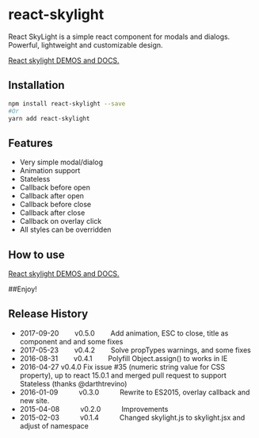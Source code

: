 react-skylight
==============

React SkyLight is a simple react component for modals and dialogs. Powerful, lightweight and customizable design.

[React skylight DEMOS and DOCS.](http://marcio.github.io/react-skylight)

Installation
------------

```sh
npm install react-skylight --save
#Or
yarn add react-skylight
```

Features
--------

- Very simple modal/dialog
- Animation support
- Stateless
- Callback before open
- Callback after open
- Callback before close
- Callback after close
- Callback on overlay click
- All styles can be overridden


How to use
--------------------

[React skylight DEMOS and DOCS.](http://marcio.github.io/react-skylight)



##Enjoy!



## Release History
 * 2017-09-20   v0.5.0   Add animation, ESC to close, title as component and and some fixes
 * 2017-05-23   v0.4.2   Solve propTypes warnings, and some fixes
 * 2016-08-31   v0.4.1   Polyfill Object.assign() to works in IE
 * 2016-04-27   v0.4.0   Fix issue #35 (numeric string value for CSS property), up to react 15.0.1 and merged pull request to support Stateless (thanks @darthtrevino)
 * 2016-01-09   v0.3.0   Rewrite to ES2015, overlay callback and new site.
 * 2015-04-08   v0.2.0   Improvements
 * 2015-02-03   v0.1.4   Changed skylight.js to skylight.jsx and adjust of namespace
